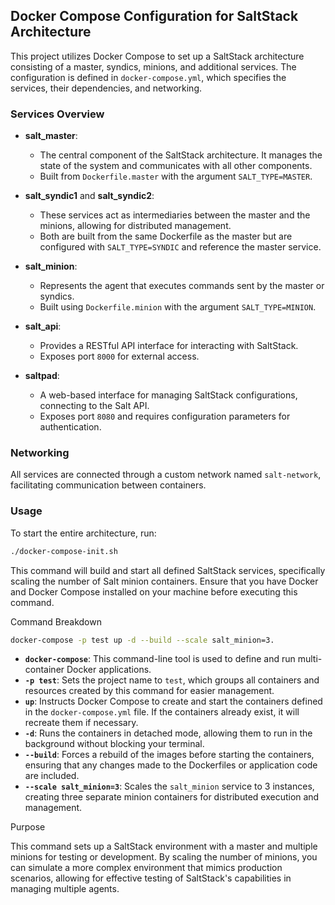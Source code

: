 ## Docker Compose Configuration for SaltStack Architecture

This project utilizes Docker Compose to set up a SaltStack architecture consisting of a master, syndics, minions, and additional services. The configuration is defined in `docker-compose.yml`, which specifies the services, their dependencies, and networking.

### Services Overview

- **salt_master**: 
  - The central component of the SaltStack architecture. It manages the state of the system and communicates with all other components.
  - Built from `Dockerfile.master` with the argument `SALT_TYPE=MASTER`.

- **salt_syndic1** and **salt_syndic2**: 
  - These services act as intermediaries between the master and the minions, allowing for distributed management.
  - Both are built from the same Dockerfile as the master but are configured with `SALT_TYPE=SYNDIC` and reference the master service.

- **salt_minion**: 
  - Represents the agent that executes commands sent by the master or syndics.
  - Built using `Dockerfile.minion` with the argument `SALT_TYPE=MINION`.

- **salt_api**: 
  - Provides a RESTful API interface for interacting with SaltStack.
  - Exposes port `8000` for external access.

- **saltpad**: 
  - A web-based interface for managing SaltStack configurations, connecting to the Salt API.
  - Exposes port `8080` and requires configuration parameters for authentication.

### Networking

All services are connected through a custom network named `salt-network`, facilitating communication between containers.

### Usage

To start the entire architecture, run:
```bash
./docker-compose-init.sh
```

This command will build and start all defined SaltStack services, specifically scaling the number of Salt minion containers.
Ensure that you have Docker and Docker Compose installed on your machine before executing this command.

Command Breakdown

```bash
docker-compose -p test up -d --build --scale salt_minion=3. 
```

- **`docker-compose`**: This command-line tool is used to define and run multi-container Docker applications.
- **`-p test`**: Sets the project name to `test`, which groups all containers and resources created by this command for easier management.
- **`up`**: Instructs Docker Compose to create and start the containers defined in the `docker-compose.yml` file. If the containers already exist, it will recreate them if necessary.
- **`-d`**: Runs the containers in detached mode, allowing them to run in the background without blocking your terminal.
- **`--build`**: Forces a rebuild of the images before starting the containers, ensuring that any changes made to the Dockerfiles or application code are included.
- **`--scale salt_minion=3`**: Scales the `salt_minion` service to 3 instances, creating three separate minion containers for distributed execution and management.

Purpose

This command sets up a SaltStack environment with a master and multiple minions for testing or development. By scaling the number of minions, you can simulate a more complex environment that mimics production scenarios, allowing for effective testing of SaltStack's capabilities in managing multiple agents.
